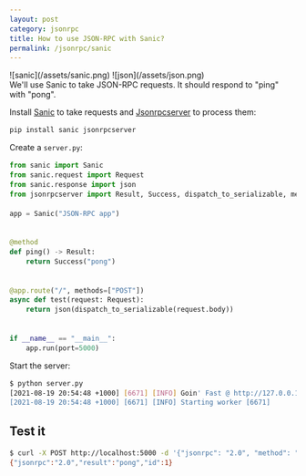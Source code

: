 ```yaml
---
layout: post
category: jsonrpc
title: How to use JSON-RPC with Sanic?
permalink: /jsonrpc/sanic
---
```

<div class="wide-logos" markdown="1">
![sanic](/assets/sanic.png)
![json](/assets/json.png)
</div>

<div id="intro" markdown="1">
We'll use Sanic to take JSON-RPC requests. It should respond to "ping" with
"pong".
</div>

Install [Sanic](https://sanic.readthedocs.io/) to take requests and
[Jsonrpcserver](https://www.jsonrpcserver.com/) to process them:

```sh
pip install sanic jsonrpcserver
```

Create a `server.py`:

```python
from sanic import Sanic
from sanic.request import Request
from sanic.response import json
from jsonrpcserver import Result, Success, dispatch_to_serializable, method

app = Sanic("JSON-RPC app")


@method
def ping() -> Result:
    return Success("pong")


@app.route("/", methods=["POST"])
async def test(request: Request):
    return json(dispatch_to_serializable(request.body))


if __name__ == "__main__":
    app.run(port=5000)
```

Start the server:
```sh
$ python server.py
[2021-08-19 20:54:48 +1000] [6671] [INFO] Goin' Fast @ http://127.0.0.1:5000
[2021-08-19 20:54:48 +1000] [6671] [INFO] Starting worker [6671]
```

## Test it

```sh
$ curl -X POST http://localhost:5000 -d '{"jsonrpc": "2.0", "method": "ping", "id": 1}'
{"jsonrpc":"2.0","result":"pong","id":1}
```
